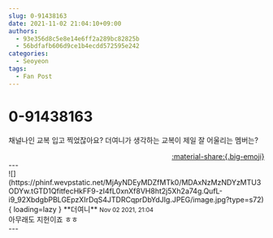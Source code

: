 ```yaml
---
slug: 0-91438163
date: 2021-11-02 21:04:10+09:00
authors:
  - 93e356d8c5e8e14e6ff2a289bc82825b
  - 56bdfafb606d9ce1b4ecdd572595e242
categories:
  - Seoyeon
tags:
  - Fan Post
---
```


# 0-91438163

<div class="post-container" markdown="1">
<div class="content-container md-sidebar__scrollwrap" markdown="1">

채널나인 교복 입고 찍었잖아요? 더여니가 생각하는 교복이 제일 잘 어울리는 멤버는?

</div>
</div>

<div style="text-align: right;" markdown="1">
<a href="https://weverse.io/fromis9/fanpost/0-91438163" style="text-align: right;">:material-share:{.big-emoji}</a>
</div>
---

<div class="comments-container md-sidebar__scrollwrap" markdown="1">
<div class="comment" markdown="1">
<div class='id-container' markdown="1">
![](https://phinf.wevpstatic.net/MjAyNDEyMDZfMTk0/MDAxNzMzNDYzMTU3ODYw.tGTD1QfitfecHkFF9-zI4fL0xnXf8VH8ht2j5Xh2a74g.QufL-i9_92XbdgbPBLGEpzXIrDqS4JTDRCqprDbYdJIg.JPEG/image.jpg?type=s72){ loading=lazy }
**<span class="artist">더여니</span>** <small>Nov 02 2021, 21:04</small><br>
</div>
<div class='comment-body' markdown="1">
아무래도 지헌이죠 ㅎㅎ
</div>
</div>
</div>
---
